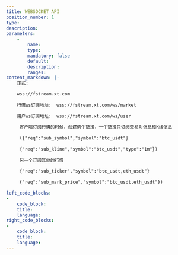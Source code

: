 ```yaml
---
title: WEBSOCKET API
position_number: 1
type:
description:
parameters:
    -
        name:
        type:
        mandatory: false
        default:
        description:
        ranges:
content_markdown: |-
    正式:

    wss://fstream.xt.com
    
    行情ws订阅地址:  wss://fstream.xt.com/ws/market
    
    用户ws订阅地址:  wss://fstream.xt.com/ws/user
    
     客户端订阅行情的时候，创建俩个链接，一个链接只订阅交易对信息和K线信息
     
     ({"req":"sub_symbol","symbol":"btc_usdt"}
     
     {"req":"sub_kline","symbol":"btc_usdt","type":"1m"})
     
     另一个订阅其他的行情
     
     {"req":"sub_ticker","symbol":"btc_usdt,eth_usdt"}
     
     {"req":"sub_mark_price","symbol":"btc_usdt,eth_usdt"})

left_code_blocks:
-
    code_block:
    title:
    language:
right_code_blocks:
-
    code_block:
    title:
    language:
---
```

